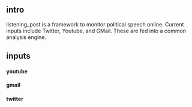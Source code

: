 ## intro
listening_post is a framework to monitor political speech online. Current inputs include Twitter, Youtube, and GMail. These are fed into a common analysis engine. 

## inputs

#### youtube

#### gmail

#### twitter
